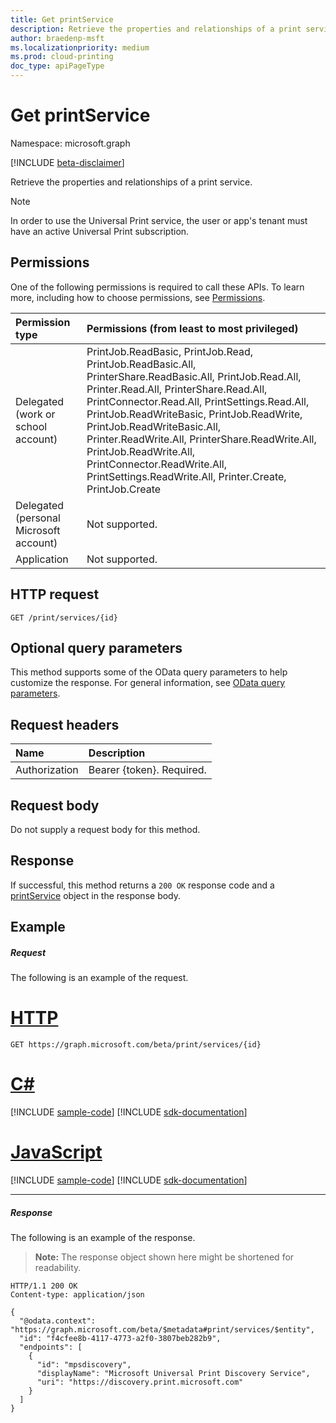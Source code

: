 ```yaml
---
title: Get printService
description: Retrieve the properties and relationships of a print service.
author: braedenp-msft
ms.localizationpriority: medium
ms.prod: cloud-printing
doc_type: apiPageType
---
```


# Get printService

Namespace: microsoft.graph

[!INCLUDE [beta-disclaimer](../../includes/beta-disclaimer.md)]

Retrieve the properties and relationships of a print service.

> [!NOTE]
> In order to use the Universal Print service, the user or app's tenant must have an active Universal Print subscription.

## Permissions

One of the following permissions is required to call these APIs. To learn more, including how to choose permissions, see [Permissions](/graph/permissions-reference).

| Permission type                        | Permissions (from least to most privileged) |
|:---------------------------------------|:------------------------------------|
| Delegated (work or school account)     | PrintJob.ReadBasic, PrintJob.Read, PrintJob.ReadBasic.All, PrinterShare.ReadBasic.All, PrintJob.Read.All, Printer.Read.All, PrinterShare.Read.All, PrintConnector.Read.All, PrintSettings.Read.All, PrintJob.ReadWriteBasic, PrintJob.ReadWrite, PrintJob.ReadWriteBasic.All, Printer.ReadWrite.All, PrinterShare.ReadWrite.All, PrintJob.ReadWrite.All, PrintConnector.ReadWrite.All, PrintSettings.ReadWrite.All, Printer.Create, PrintJob.Create |
| Delegated (personal Microsoft account) | Not supported.                      |
| Application                            | Not supported.                      |

## HTTP request
<!-- { "blockType": "ignored" } -->
```http
GET /print/services/{id}
```

## Optional query parameters

This method supports some of the OData query parameters to help customize the response. For general information, see [OData query parameters](/graph/query-parameters).

## Request headers

| Name      |Description|
|:----------|:----------|
| Authorization | Bearer {token}. Required. |

## Request body

Do not supply a request body for this method.

## Response

If successful, this method returns a `200 OK` response code and a [printService](../resources/printservice.md) object in the response body.

## Example

##### Request

The following is an example of the request.

# [HTTP](#tab/http)
<!-- {
  "blockType": "request",
  "name": "get_printservice"
}-->
```msgraph-interactive
GET https://graph.microsoft.com/beta/print/services/{id}
```

# [C#](#tab/csharp)
[!INCLUDE [sample-code](../includes/snippets/csharp/get-printservice-csharp-snippets.md)]
[!INCLUDE [sdk-documentation](../includes/snippets/snippets-sdk-documentation-link.md)]

# [JavaScript](#tab/javascript)
[!INCLUDE [sample-code](../includes/snippets/javascript/get-printservice-javascript-snippets.md)]
[!INCLUDE [sdk-documentation](../includes/snippets/snippets-sdk-documentation-link.md)]

---

##### Response

The following is an example of the response.

>**Note:** The response object shown here might be shortened for readability.
<!-- {
  "blockType": "response",
  "truncated": true,
  "@odata.type": "microsoft.graph.printService"
} -->

```http
HTTP/1.1 200 OK
Content-type: application/json

{
  "@odata.context": "https://graph.microsoft.com/beta/$metadata#print/services/$entity",
  "id": "f4cfee8b-4117-4773-a2f0-3807beb282b9",
  "endpoints": [
    {
      "id": "mpsdiscovery",
      "displayName": "Microsoft Universal Print Discovery Service",
      "uri": "https://discovery.print.microsoft.com"
    }
  ]
}
```

<!-- uuid: 8fcb5dbc-d5aa-4681-8e31-b001d5168d79
2015-10-25 14:57:30 UTC -->
<!-- {
  "type": "#page.annotation",
  "description": "Get printService",
  "keywords": "",
  "section": "documentation",
  "tocPath": ""
}-->
